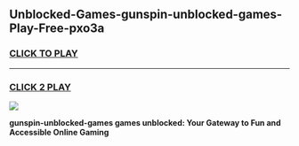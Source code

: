 
## Unblocked-Games-gunspin-unblocked-games-Play-Free-pxo3a
<h3>
<a href="https://premium76.site?title=gunspin-unblocked-games&ref=20A">CLICK TO PLAY</a></h3>
<hr>

<h3>
<a href="https://premium76.site?title=gunspin-unblocked-games&ref=20A">CLICK 2 PLAY</a>
  
</h3>

<a href="https://premium76.site?title=gunspin-unblocked-games&ref=20A"><img src="https://clearcache.store/games.png"></a>


**gunspin-unblocked-games games unblocked: Your Gateway to Fun and Accessible Online Gaming**
